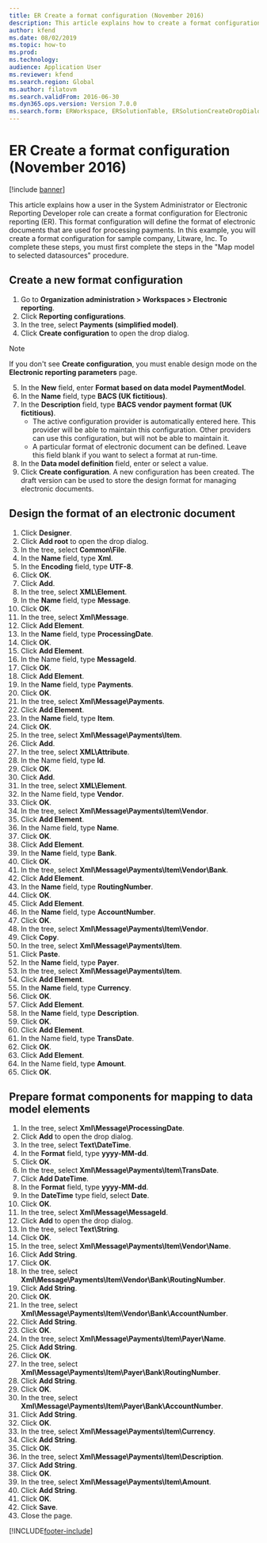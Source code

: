 ```yaml
---
title: ER Create a format configuration (November 2016)
description: This article explains how to create a format configuration for Electronic reporting (ER).
author: kfend
ms.date: 08/02/2019
ms.topic: how-to
ms.prod: 
ms.technology: 
audience: Application User
ms.reviewer: kfend
ms.search.region: Global
ms.author: filatovm
ms.search.validFrom: 2016-06-30
ms.dyn365.ops.version: Version 7.0.0
ms.search.form: ERWorkspace, ERSolutionTable, ERSolutionCreateDropDialog, EROperationDesigner, ERComponentTypeDropDialog
---
```

# ER Create a format configuration (November 2016)

[!include [banner](../../includes/banner.md)]

This article explains how a user in the System Administrator or Electronic Reporting Developer role can create a format configuration for Electronic reporting (ER). This format configuration will define the format of electronic documents that are used for processing payments. In this example, you will create a format configuration for sample company, Litware, Inc. To complete these steps, you must first complete the steps in the "Map model to selected datasources" procedure.


## Create a new format configuration
1. Go to **Organization administration > Workspaces > Electronic reporting**.
2. Click **Reporting configurations**.
3. In the tree, select **Payments (simplified model)**.
4. Click **Create configuration** to open the drop dialog.

 > [!NOTE]
 > If you don't see **Create configuration**, you must enable design mode on the **Electronic reporting parameters** page. 
 
5. In the **New** field, enter **Format based on data model PaymentModel**.
6. In the **Name** field, type **BACS (UK fictitious)**.
7. In the **Description** field, type **BACS vendor payment format (UK fictitious)**.
    * The active configuration provider is automatically entered here. This provider will be able to maintain this configuration. Other providers can use this configuration, but will not be able to maintain it.  
    * A particular format of electronic document can be defined. Leave this field blank if you want to select a format at run-time.  
8. In the **Data model definition** field, enter or select a value.
9. Click **Create configuration**. A new configuration has been created. The draft version can be used to store the design format for managing electronic documents.  

## Design the format of an electronic document
1. Click **Designer**.
2. Click **Add root** to open the drop dialog.
3. In the tree, select **Common\File**.
4. In the **Name** field, type **Xml**.
5. In the **Encoding** field, type **UTF-8**.
6. Click **OK**.
7. Click **Add**.
8. In the tree, select **XML\Element**.
9. In the **Name** field, type **Message**.
10. Click **OK**.
11. In the tree, select **Xml\Message**.
12. Click **Add Element**.
13. In the **Name** field, type **ProcessingDate**.
14. Click **OK**.
15. Click **Add Element**.
16. In the Name field, type **MessageId**.
17. Click **OK**.
18. Click **Add Element**.
19. In the **Name** field, type **Payments**.
20. Click **OK**.
21. In the tree, select **Xml\Message\Payments**.
22. Click **Add Element**.
23. In the **Name** field, type **Item**.
24. Click **OK**.
25. In the tree, select **Xml\Message\Payments\Item**.
26. Click **Add**.
27. In the tree, select **XML\Attribute**.
28. In the Name field, type **Id**.
29. Click **OK**.
30. Click **Add**.
31. In the tree, select **XML\Element**.
32. In the Name field, type **Vendor**.
33. Click **OK**.
34. In the tree, select **Xml\Message\Payments\Item\Vendor**.
35. Click **Add Element**.
36. In the Name field, type **Name**.
37. Click **OK**.
38. Click **Add Element**.
39. In the **Name** field, type **Bank**.
40. Click **OK**.
41. In the tree, select **Xml\Message\Payments\Item\Vendor\Bank**.
42. Click **Add Element**.
43. In the **Name** field, type **RoutingNumber**.
44. Click **OK**.
45. Click **Add Element**.
46. In the **Name** field, type **AccountNumber**.
47. Click **OK**.
48. In the tree, select **Xml\Message\Payments\Item\Vendor**.
49. Click **Copy**.
50. In the tree, select **Xml\Message\Payments\Item**.
51. Click **Paste**.
52. In the **Name** field, type **Payer**.
53. In the tree, select **Xml\Message\Payments\Item**.
54. Click **Add Element**.
55. In the **Name** field, type **Currency**.
56. Click **OK**.
57. Click **Add Element**.
58. In the **Name** field, type **Description**.
59. Click **OK**.
60. Click **Add Element**.
61. In the Name field, type **TransDate**.
62. Click **OK**.
63. Click **Add Element**.
64. In the Name field, type **Amount**.
65. Click **OK**.

## Prepare format components for mapping to data model elements
1. In the tree, select **Xml\Message\ProcessingDate**.
2. Click **Add** to open the drop dialog.
3. In the tree, select **Text\DateTime**.
4. In the **Format** field, type **yyyy-MM-dd**.
5. Click **OK**.
6. In the tree, select **Xml\Message\Payments\Item\TransDate**.
7. Click **Add DateTime**.
8. In the **Format** field, type **yyyy-MM-dd**.
9. In the **DateTime** type field, select **Date**.
10. Click **OK**.
11. In the tree, select **Xml\Message\MessageId**.
12. Click **Add** to open the drop dialog.
13. In the tree, select **Text\String**.
14. Click **OK**.
15. In the tree, select **Xml\Message\Payments\Item\Vendor\Name**.
16. Click **Add String**.
17. Click **OK**.
18. In the tree, select **Xml\Message\Payments\Item\Vendor\Bank\RoutingNumber**.
19. Click **Add String**.
20. Click **OK**.
21. In the tree, select **Xml\Message\Payments\Item\Vendor\Bank\AccountNumber**.
22. Click **Add String**.
23. Click **OK**.
24. In the tree, select **Xml\Message\Payments\Item\Payer\Name**.
25. Click **Add String**.
26. Click **OK**.
27. In the tree, select **Xml\Message\Payments\Item\Payer\Bank\RoutingNumber**.
28. Click **Add String**.
29. Click **OK**.
30. In the tree, select **Xml\Message\Payments\Item\Payer\Bank\AccountNumber**.
31. Click **Add String**.
32. Click **OK**.
33. In the tree, select **Xml\Message\Payments\Item\Currency**.
34. Click **Add String**.
35. Click **OK**.
36. In the tree, select **Xml\Message\Payments\Item\Description**.
37. Click **Add String**.
38. Click **OK**.
39. In the tree, select **Xml\Message\Payments\Item\Amount**.
40. Click **Add String**.
41. Click **OK**.
42. Click **Save**.
43. Close the page.



[!INCLUDE[footer-include](../../../../includes/footer-banner.md)]
